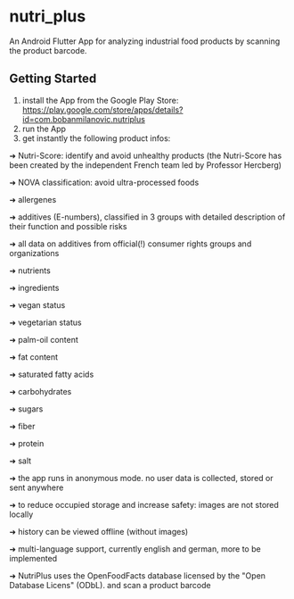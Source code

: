 # nutri_plus

An Android Flutter App for analyzing industrial food products by scanning the product barcode. 

## Getting Started

1. install the App from the Google Play Store: https://play.google.com/store/apps/details?id=com.bobanmilanovic.nutriplus
2. run the App
3. get instantly the following product infos:


➜ Nutri-Score: identify and avoid unhealthy products (the Nutri-Score has been created by the independent French team led by Professor Hercberg)

➜ NOVA classification: avoid ultra-processed foods

➜ allergenes

➜ additives (E-numbers), classified in 3 groups with detailed description of their function and possible risks

➜ all data on additives from official(!) consumer rights groups and organizations

➜ nutrients

➜ ingredients

➜ vegan status

➜ vegetarian status

➜ palm-oil content

➜ fat content

➜ saturated fatty acids

➜ carbohydrates

➜ sugars

➜ fiber

➜ protein

➜ salt

➜ the app runs in anonymous mode. no user data is collected, stored or sent anywhere

➜ to reduce occupied storage and increase safety: images are not stored locally

➜ history can be viewed offline (without images)

➜ multi-language support, currently english and german, more to be implemented

➜ NutriPlus uses the OpenFoodFacts database licensed by the
"Open Database Licens" (ODbL). and scan a product barcode

